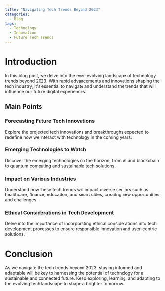 ```yaml
---
title: "Navigating Tech Trends Beyond 2023"
categories:
  - Blog
tags:
  - Technology
  - Innovation
  - Future Tech Trends
---
```


# Introduction
In this blog post, we delve into the ever-evolving landscape of technology trends beyond 2023. With rapid advancements and innovations shaping the tech industry, it's essential to navigate and understand the trends that will influence our future digital experiences.

## Main Points
### Forecasting Future Tech Innovations
Explore the projected tech innovations and breakthroughs expected to redefine how we interact with technology in the coming years.

### Emerging Technologies to Watch
Discover the emerging technologies on the horizon, from AI and blockchain to quantum computing and sustainable tech solutions.

### Impact on Various Industries
Understand how these tech trends will impact diverse sectors such as healthcare, finance, education, and smart cities, creating new opportunities and challenges.

### Ethical Considerations in Tech Development
Delve into the importance of incorporating ethical considerations into tech development processes to ensure responsible innovation and user-centric solutions.

# Conclusion
As we navigate the tech trends beyond 2023, staying informed and adaptable will be key to harnessing the potential of technology for a sustainable and connected future. Keep exploring, learning, and adapting to the evolving tech landscape to shape a brighter tomorrow.